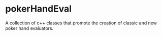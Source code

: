 # pokerHandEval
A collection of c++ classes that promote the creation of classic and new poker hand evaluators. 

